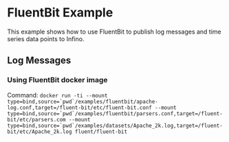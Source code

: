 # FluentBit Example

This example shows how to use FluentBit to publish log messages and time series data points to Infino.

## Log Messages

### Using FluentBit docker image

Command:
```docker run -ti --mount type=bind,source=`pwd`/examples/fluentbit/apache-log.conf,target=/fluent-bit/etc/fluent-bit.conf --mount type=bind,source=`pwd`/examples/fluentbit/parsers.conf,target=/fluent-bit/etc/parsers.com --mount type=bind,source=`pwd`/examples/datasets/Apache_2k.log,target=/fluent-bit/etc/Apache_2k.log fluent/fluent-bit```
